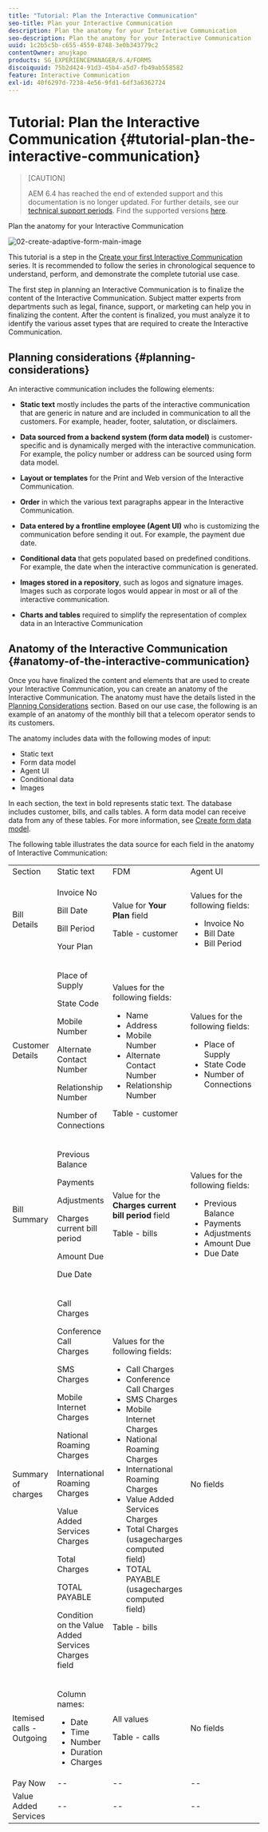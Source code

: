 ```yaml
---
title: "Tutorial: Plan the Interactive Communication"
seo-title: Plan your Interactive Communication
description: Plan the anatomy for your Interactive Communication
seo-description: Plan the anatomy for your Interactive Communication
uuid: 1c2b5c5b-c655-4559-8748-3e0b343779c2
contentOwner: anujkapo
products: SG_EXPERIENCEMANAGER/6.4/FORMS
discoiquuid: 75b2d424-91d3-45b4-a5d7-fb49ab558582
feature: Interactive Communication
exl-id: 40f6297d-7238-4e56-9fd1-6df3a6362724
---
```

# Tutorial: Plan the Interactive Communication {#tutorial-plan-the-interactive-communication}

>[CAUTION]
>
>AEM 6.4 has reached the end of extended support and this documentation is no longer updated. For further details, see our [technical support periods](https://helpx.adobe.com/support/programs/eol-matrix.html). Find the supported versions [here](https://experienceleague.adobe.com/docs/).

Plan the anatomy for your Interactive Communication

 ![02-create-adaptive-form-main-image](assets/02-create-adaptive-form-main-image.png)

This tutorial is a step in the [Create your first Interactive Communication](/help/forms/using/create-your-first-interactive-communication.md) series. It is recommended to follow the series in chronological sequence to understand, perform, and demonstrate the complete tutorial use case.

The first step in planning an Interactive Communication is to finalize the content of the Interactive Communication. Subject matter experts from departments such as legal, finance, support, or marketing can help you in finalizing the content. After the content is finalized, you must analyze it to identify the various asset types that are required to create the Interactive Communication.

## Planning considerations {#planning-considerations}

An interactive communication includes the following elements:

* **Static text** mostly includes the parts of the interactive communication that are generic in nature and are included in communication to all the customers. For example, header, footer, salutation, or disclaimers.
* **Data sourced from a backend system (form data model)** is customer-specific and is dynamically merged with the interactive communication. For example, the policy number or address can be sourced using form data model.
* **Layout or templates** for the Print and Web version of the Interactive Communication.
* **Order** in which the various text paragraphs appear in the Interactive Communication.
* **Data entered by a frontline employee (Agent UI)** who is customizing the communication before sending it out. For example, the payment due date.

* **Conditional data** that gets populated based on predefined conditions. For example, the date when the interactive communication is generated.
* **Images stored in a repository**, such as logos and signature images. Images such as corporate logos would appear in most or all of the interactive communication.
* **Charts and tables** required to simplify the representation of complex data in an Interactive Communication

## Anatomy of the Interactive Communication {#anatomy-of-the-interactive-communication}

Once you have finalized the content and elements that are used to create your Interactive Communication, you can create an anatomy of the Interactive Communication. The anatomy must have the details listed in the [Planning Considerations](/help/forms/using/planning-interactive-communications.md#planning-considerations) section. Based on our use case, the following is an example of an anatomy of the monthly bill that a telecom operator sends to its customers.

The anatomy includes data with the following modes of input:

* Static text
* Form data model
* Agent UI
* Conditional data
* Images

In each section, the text in bold represents static text. The database includes customer, bills, and calls tables. A form data model can receive data from any of these tables. For more information, see [Create form data model](create-form-data-model-tutorial.md).

The following table illustrates the data source for each field in the anatomy of Interactive Communication:

<table> 
 <tbody>
  <tr>
   <td>Section</td> 
   <td>Static text</td> 
   <td>FDM </td> 
   <td>Agent UI</td> 
   <td>Images</td> 
  </tr>
  <tr>
   <td>Bill Details</td> 
   <td><p>Invoice No</p> <p>Bill Date</p> <p>Bill Period</p> <p>Your Plan</p> </td> 
   <td><p>Value for <strong>Your Plan </strong>field</p> <p>Table - customer</p> </td> 
   <td><p>Values for the following fields:</p> 
    <ul> 
     <li>Invoice No</li> 
     <li>Bill Date</li> 
     <li>Bill Period</li> 
    </ul> <p> </p> </td> 
   <td>--</td> 
  </tr>
  <tr>
   <td>Customer Details</td> 
   <td><p>Place of Supply</p> <p>State Code</p> <p>Mobile Number</p> <p>Alternate Contact Number</p> <p>Relationship Number</p> <p>Number of Connections</p> </td> 
   <td><p>Values for the following fields:</p> 
    <ul> 
     <li>Name</li> 
     <li>Address</li> 
     <li>Mobile Number</li> 
     <li>Alternate Contact Number</li> 
     <li>Relationship Number</li> 
    </ul> <p>Table - customer</p> </td> 
   <td><p>Values for the following fields:</p> 
    <ul> 
     <li>Place of Supply</li> 
     <li>State Code</li> 
     <li>Number of Connections</li> 
    </ul> </td> 
   <td>--</td> 
  </tr>
  <tr>
   <td>Bill Summary</td> 
   <td><p>Previous Balance</p> <p>Payments</p> <p>Adjustments</p> <p>Charges current bill period</p> <p>Amount Due</p> <p>Due Date</p> </td> 
   <td><p>Value for the <strong>Charges current bill period </strong> field</p> <p>Table - bills</p> </td> 
   <td><p>Values for the following fields:</p> 
    <ul> 
     <li>Previous Balance</li> 
     <li>Payments</li> 
     <li>Adjustments</li> 
     <li>Amount Due</li> 
     <li>Due Date</li> 
    </ul> </td> 
   <td>--</td> 
  </tr>
  <tr>
   <td>Summary of charges</td> 
   <td><p>Call Charges</p> <p>Conference Call Charges</p> <p>SMS Charges </p> <p>Mobile Internet Charges</p> <p>National Roaming Charges</p> <p>International Roaming Charges</p> <p>Value Added Services Charges</p> <p>Total Charges</p> <p>TOTAL PAYABLE</p> <p>Condition on the Value Added Services Charges field</p> </td> 
   <td><p>Values for the following fields:</p> 
    <ul> 
     <li>Call Charges</li> 
     <li>Conference Call Charges</li> 
     <li>SMS Charges </li> 
     <li>Mobile Internet Charges</li> 
     <li>National Roaming Charges</li> 
     <li>International Roaming Charges</li> 
     <li>Value Added Services Charges</li> 
     <li>Total Charges (usagecharges computed field)</li> 
     <li>TOTAL PAYABLE (usagecharges computed field)</li> 
    </ul> <p>Table - bills</p> </td> 
   <td>No fields</td> 
   <td>--</td> 
  </tr>
  <tr>
   <td>Itemised calls - Outgoing</td> 
   <td><p>Column names:</p> 
    <ul> 
     <li>Date</li> 
     <li>Time</li> 
     <li>Number</li> 
     <li>Duration</li> 
     <li>Charges</li> 
    </ul> </td> 
   <td><p>All values</p> <p>Table - calls</p> </td> 
   <td>No fields</td> 
   <td>--</td> 
  </tr>
  <tr>
   <td>Pay Now</td> 
   <td>--</td> 
   <td>--</td> 
   <td>--</td> 
   <td>PayNow</td> 
  </tr>
  <tr>
   <td>Value Added Services</td> 
   <td>--</td> 
   <td>--</td> 
   <td>--</td> 
   <td>ValueAddedServices</td> 
  </tr>
 </tbody>
</table>
